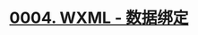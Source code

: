 # [0004. WXML - 数据绑定](https://github.com/Tdahuyou/TNotes.miniprogram/tree/main/notes/0004.%20WXML%20-%20%E6%95%B0%E6%8D%AE%E7%BB%91%E5%AE%9A)


<!-- region:toc -->



<!-- endregion:toc -->
